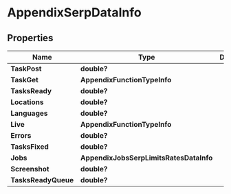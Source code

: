 # AppendixSerpDataInfo


## Properties

| Name | Type | Description | Notes |
|------------ | ------------- | ------------- | -------------|
**TaskPost** | **double?** |  |[optional]|
**TaskGet** | **AppendixFunctionTypeInfo** |  |[optional]|
**TasksReady** | **double?** |  |[optional]|
**Locations** | **double?** |  |[optional]|
**Languages** | **double?** |  |[optional]|
**Live** | **AppendixFunctionTypeInfo** |  |[optional]|
**Errors** | **double?** |  |[optional]|
**TasksFixed** | **double?** |  |[optional]|
**Jobs** | **AppendixJobsSerpLimitsRatesDataInfo** |  |[optional]|
**Screenshot** | **double?** |  |[optional]|
**TasksReadyQueue** | **double?** |  |[optional]|